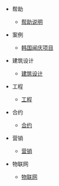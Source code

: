 

<!-- 本地调试用这个 --> 
* 帮助
  * [帮助说明]()
* 案例
  * [韩国闻庆项目](https://bsbcore.github.io/everDoc/#/闻庆.md)
  
* 建筑设计
  * [建筑设计](https://bsbcore.github.io/everDoc/#/建筑设计标准.md)
* 工程
  * [工程](https://bsbcore.github.io/everDoc/#/工程.md)
* 合约
  * [合约](https://bsbcore.github.io/everDoc/#/合约.md)
* 营销
  * [营销](https://bsbcore.github.io/everDoc/#/营销.md)
* 物联网
  * [物联网](https://bsbcore.github.io/everDoc/#/物联网.md)


